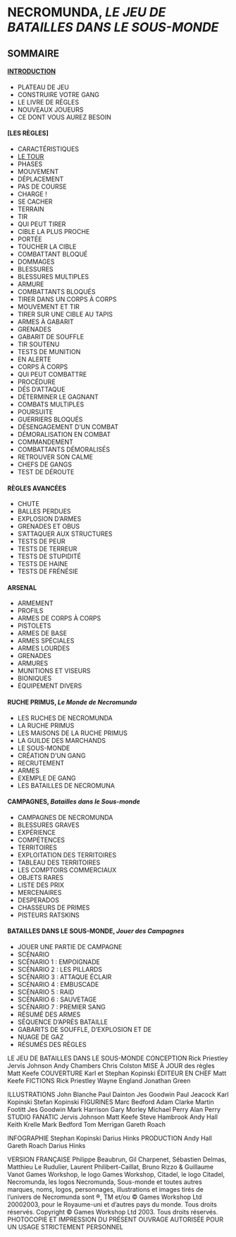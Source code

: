 # NECROMUNDA, *LE JEU DE BATAILLES DANS LE SOUS-MONDE*

## SOMMAIRE

#### [INTRODUCTION](#introduction)
* PLATEAU DE JEU
* CONSTRUIRE VOTRE GANG
* LE LIVRE DE RÈGLES
* NOUVEAUX JOUEURS
* CE DONT VOUS AUREZ BESOIN

#### [LES RÈGLES]
* CARACTÉRISTIQUES
* [LE TOUR](#le-tour)
* PHASES
* MOUVEMENT
* DÉPLACEMENT
* PAS DE COURSE
* CHARGE !
* SE CACHER
* TERRAIN
* TIR
* QUI PEUT TIRER
* CIBLE LA PLUS PROCHE
* PORTÉE
* TOUCHER LA CIBLE
* COMBATTANT BLOQUÉ
* DOMMAGES
* BLESSURES
* BLESSURES MULTIPLES
* ARMURE
* COMBATTANTS BLOQUÉS
* TIRER DANS UN CORPS À CORPS
* MOUVEMENT ET TIR
* TIRER SUR UNE CIBLE AU TAPIS
* ARMES À GABARIT
* GRENADES
* GABARIT DE SOUFFLE
* TIR SOUTENU
* TESTS DE MUNITION
* EN ALERTE
* CORPS À CORPS
* QUI PEUT COMBATTRE
* PROCÉDURE
* DÉS D’ATTAQUE
* DÉTERMINER LE GAGNANT
* COMBATS MULTIPLES
* POURSUITE
* GUERRIERS BLOQUÉS
* DÉSENGAGEMENT D’UN COMBAT
* DÉMORALISATION EN COMBAT
* COMMANDEMENT
* COMBATTANTS DÉMORALISÉS
* RETROUVER SON CALME
* CHEFS DE GANGS
* TEST DE DÉROUTE

#### RÈGLES AVANCÉES
* CHUTE
* BALLES PERDUES
* EXPLOSION D’ARMES
* GRENADES ET OBUS
* S’ATTAQUER AUX STRUCTURES
* TESTS DE PEUR
* TESTS DE TERREUR
* TESTS DE STUPIDITÉ
* TESTS DE HAINE
* TESTS DE FRÉNÉSIE


#### ARSENAL
* ARMEMENT
* PROFILS
* ARMES DE CORPS À CORPS
* PISTOLETS
* ARMES DE BASE
* ARMES SPÉCIALES
* ARMES LOURDES
* GRENADES
* ARMURES
* MUNITIONS ET VISEURS
* BIONIQUES
* ÉQUIPEMENT DIVERS

#### RUCHE PRIMUS, *Le Monde de Necromunda*
* LES RUCHES DE NECROMUNDA
* LA RUCHE PRIMUS
* LES MAISONS DE LA RUCHE PRIMUS
* LA GUILDE DES MARCHANDS
* LE SOUS-MONDE
* CRÉATION D’UN GANG
* RECRUTEMENT
* ARMES
* EXEMPLE DE GANG
* LES BATAILLES DE NECROMUNA

#### CAMPAGNES, *Batailles dans le Sous-monde*
* CAMPAGNES DE NECROMUNDA
* BLESSURES GRAVES
* EXPÉRIENCE
* COMPÉTENCES
* TERRITOIRES
* EXPLOITATION DES TERRITOIRES
* TABLEAU DES TERRITOIRES
* LES COMPTOIRS COMMERCIAUX
* OBJETS RARES
* LISTE DES PRIX
* MERCENAIRES
* DESPERADOS
* CHASSEURS DE PRIMES
* PISTEURS RATSKINS
 
#### BATAILLES DANS LE SOUS-MONDE, *Jouer des Campagnes*
* JOUER UNE PARTIE DE CAMPAGNE
* SCÉNARIO
* SCÉNARIO 1 : EMPOIGNADE
* SCÉNARIO 2 : LES PILLARDS
* SCÉNARIO 3 : ATTAQUE ÉCLAIR
* SCÉNARIO 4 : EMBUSCADE
* SCÉNARIO 5 : RAID
* SCÉNARIO 6 : SAUVETAGE
* SCÉNARIO 7 : PREMIER SANG
* RÉSUMÉ DES ARMES
* SÉQUENCE D’APRÈS BATAILLE
* GABARITS DE SOUFFLE, D’EXPLOSION ET DE
* NUAGE DE GAZ
* RÉSUMÉS DES RÈGLES


LE JEU DE BATAILLES DANS LE SOUS-MONDE
CONCEPTION
Rick Priestley
Jervis Johnson
Andy Chambers
Chris Colston
MISE À JOUR des règles
Matt Keefe
COUVERTURE
Karl et Stephan Kopinski
ÉDITEUR EN CHEF
Matt Keefe
FICTIONS
Rick Priestley
Wayne England
Jonathan Green

ILLUSTRATIONS
John Blanche
Paul Dainton
Jes Goodwin
Paul Jeacock
Karl Kopinski
Stefan Kopinski
FIGURINES
Marc Bedford
Adam Clarke
Martin Footitt
Jes Goodwin
Mark Harrison
Gary Morley
Michael Perry
Alan Perry
STUDIO FANATIC
Jervis Johnson
Matt Keefe
Steve Hambrook
Andy Hall
Keith Krelle
Mark Bedford
Tom Merrigan
Gareth Roach

INFOGRAPHIE
Stephan Kopinski
Darius Hinks
PRODUCTION
Andy Hall
Gareth Roach
Darius Hinks

VERSION FRANÇAISE
Philippe Beaubrun, Gil Charpenet, Sébastien Delmas, Matthieu Le Rudulier,
Laurent Philibert-Caillat, Bruno Rizzo & Guillaume Vanot
Games Workshop, le logo Games Workshop, Citadel, le logo Citadel, Necromunda, les logos Necromunda, Sous-monde et toutes autres
marques, noms, logos, personnages, illustrations et images tirés de l’univers de Necromunda sont ®, TM et/ou © Games Workshop Ltd 20002003, pour le Royaume-uni et d’autres pays du monde. Tous droits réservés. Copyright © Games Workshop Ltd 2003. Tous droits réservés.
PHOTOCOPIE ET IMPRESSION DU PRÉSENT OUVRAGE AUTORISÉE POUR UN USAGE STRICTEMENT PERSONNEL
